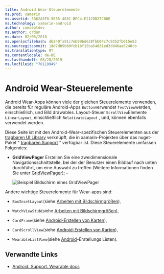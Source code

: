 ```yaml
---
title: Android Wear-Steuerelemente
ms.prod: xamarin
ms.assetid: 5B62A5F8-5E55-4B3C-BFC4-E21CDB27C08B
ms.technology: xamarin-android
author: conceptdev
ms.author: crdun
ms.date: 02/06/2018
ms.openlocfilehash: db240fa91c7eb99bd628fbb04c7c9352fb615e83
ms.sourcegitcommit: 1dd7d09b60fcb1bf15ba54831ed3dd46aa5240cb
ms.translationtype: MT
ms.contentlocale: de-DE
ms.lasthandoff: 08/28/2019
ms.locfileid: "70119949"
---
```

# <a name="android-wear-controls"></a>Android Wear-Steuerelemente

Android Wear-Apps können viele der gleichen Steuerelemente verwenden, die bereits für reguläre Android-Apps `Button`verwendet `TextView`werden, einschließlich, und Bild drawables. Layout-Steuer `ScrollView`Elemente `LinearLayout`, einschließlich `RelativateLayout` , und, können ebenfalls verwendet werden.

Diese Seite ist mit den Android-Wear-spezifischen Steuerelementen aus der [tragbaren UI Library](https://developer.android.com/training/wearables/apps/layouts.html#UiLibrary) verknüpft, die in xamarin-Projekten über das nuget-Paket " [tragbaren Support](https://www.nuget.org/packages/Xamarin.Android.Wear/) " verfügbar ist. Diese Steuerelemente umfassen Folgendes:

- **GridViewPager** Erstellen Sie eine zweidimensionale Navigationsschnittstelle, bei der der Benutzer einen Bildlauf nach unten durchführt, um eine Auswahl zu treffen (Weitere Informationen finden Sie unter [GridViewPager):](~/android/wear/user-interface/controls/gridviewpager.md) &ndash;

    ![Beispiel Bildschirm eines GridViewPager](images/gridviewpager.png)

Andere wichtige Steuerelemente für Wear-apps sind:

- `BoxInsetLayout`(siehe [Arbeiten mit Bildschirmgrößen](~/android/wear/screen-sizes.md)),

- `WatchViewStub`(siehe [Arbeiten mit Bildschirmgrößen](~/android/wear/screen-sizes.md)),

- `CardFrame`(siehe [Android-Erstellen von Karten](https://developer.android.com/training/wearables/ui/cards.html)),

- `CardScrollView`(siehe [Android-Erstellen von Karten](https://developer.android.com/training/wearables/ui/cards.html)),

- `WearableListView`(siehe [Android](https://developer.android.com/training/wearables/ui/lists.html)-Erstellungs Listen).


## <a name="related-links"></a>Verwandte Links

- [Android. Support. Wearable docs](https://developer.android.com/reference/android/support/wearable/view/package-summary.html)
